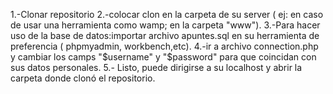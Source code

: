 1.-Clonar repositorio
2.-colocar clon en la carpeta de su server ( ej: en caso de usar una herramienta como wamp; en la carpeta "www").
3.-Para hacer uso de la base de datos:importar archivo apuntes.sql en su herramienta de preferencia ( phpmyadmin, workbench,etc).
4.-ir a archivo connection.php y cambiar los camps "$username"  y "$password" para que coincidan con sus datos personales. 
5.- Listo, puede dirigirse a su localhost y abrir la carpeta donde clonó el repositorio.